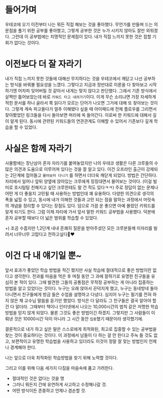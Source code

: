 # 들어가며

우테코에 오기 이전부터 나는 뭐든 직접 해보는 것을 좋아했다. 무언가를 만들며 드는 의문점을 풀기 위한 공부를 좋아했고, 그렇게 공부한 것은 누가 시키지 않아도 잘만 외워졌다. 그런데 이 공부법에는 치명적인 문제점이 있다. 내가 직접 느끼지 못한 것은 접할 기회가 없다는 것이다.

# 이전보다 더 잘 자라기

내가 직접 느끼지 못한 것들에 대해선 무지하다는 것을 우테코에서 깨닫고 나선 공부하는 방식을 바꿔볼 필요성을 느꼈다. 그렇다고 지금과 정반대로 이론을 다 찾아보고 시작하기엔 어차피 잊어버릴 것 같아서 내게는 맞지 않다고 판단했다. 그래서 기존 방식에서 살짝만 틀어보았는데 바로 `키워드 타고 내려가기`이다. 이게 무슨 소리냐면 가장 자세하게 적힌 문서를 하나 골라서 쭉 읽다가 모르는 단어가 나오면 그거에 대해 또 찾아보는 것이다. 그렇게 계속 파고들다가 얼추 이해됐다 싶을 때 아이패드에 전체 플로우를 그리면서 찾아봤었던 링크들을 다시 돌아보면 머리에 쏙 들어간다. 이로써 한 키워드에 대해서 깊이 알게 된다. 동시에 관련된 키워드들의 연관관계도 이해할 수 있어서 기존보다 깊게 학습을 할 수 있었다.

# 사실은 함께 자라기

사물함에는 장난삼아 혼자 자라기를 붙여놓았지만 나의 우테코 생활은 다른 크루들의 수많은 의견과 도움으로 이루어져 있다는 것을 잘 알고 있다. 이건 오프라인 출근이 강제되는 2단계에 접어들고 `물어보러 다니기` 를 하면서 더더욱 깨닫게 되었다. 방법은 간단하다. 자리에서 일어나 앞뒤 양옆에 앉아있는 크루에게 징징대면서 물어보는 것이다. (이걸 빌미로 호시탐탐 친해지고 싶던 크루한테도 말 건 적도 있다ㅋㅋ) 주로 정답이 없는 문제나 어떤 게 더 좋을지 고민될 때 사용하는 방법인데 꽤 유용하다. 다양한 의견으로 생각의 폭을 넓힐 수 있고, 동시에 내가 이해한 것들과 고민 되는 점을 말하는 과정에서 머릿속의 개념을 정리할 수 있다는 장점도 있다. 덤으로 가끔 운 좋으면 아예 몰랐던 키워드를 알게 되기도 한다. 그럼 이제 자리에 가서 앞서 말한 키워드 공부법을 사용했다. 덕분에 혼자 공부할 때보다 더 넓은 범위를 학습할 수 있었다.

+) 조곰 수줍지만 1,2단계 내내 흔쾌히 질문을 받아주셨던 모든 크루분들께 이자리를 빌려서 너무너무 고맙다고 전하고싶다👀❤️

# 이건 다 내 얘기일 뿐~

앞서 효과가 좋았던 학습 방법을 적긴 했지만 사실 학습에 절대적으로 좋은 방법이란 없다고 생각한다. 전과를 마음을 먹은 후 며칠 동안 그 과에 잘하기로 유명한 친구들을 유심히 본 적이 있다. 그때 발견한 그들의 공통점은 무작정 공부하는 게 아니라 집중하는 방법을 알고 있었다는 것이다. 누구는 오래 앉아서 끈덕지게 했고, 누구는 동네방네 돌아다니면서 친구들에게 방금 들은 수업을 설명하고 다녔다. 심지어 누구는 필기를 전혀 하지 않은 채 교수님 말씀을 듣기만 했었다. 방식은 다 달라도 그 친구들은 결국 알아야 할 건 다 알더라. 그때부터 책이나 인터넷에서 나오는 10,000시간의 법칙 같은 저명한 학습 방법을 믿지 않게 되었다. 물론 그것도 좋은 방법이긴 하겠지. 그렇지만 그 사람들이 이뤄낸 것은 10000시간 덕이 아니라 그 시간 동안 `집중`했기 때문이라 생각했기에.

결론적으로 내가 하고 싶은 말은 스스로에게 최적화된,  최고로 집중할 수 있는 공부법을 찾는 것이 중요하다는 것이다. 이 과정에서 남들이 다 하는 걸 안 한다고 주눅 들 것도 없고,  보편적이고 유명한 학습법을 사용하고 있더라도 이것이 정말 잘 맞는 방법인지 언제나 경계해야 한다.

나는 앞으로 더욱 최적화된 학습방법을 찾기 위해 노력할 것이다. 

그리고 이를 위해 다음 세가지 다짐을 마음속에 품고 가려한다.

- 절대적인 것은 없다는 것을 명
- 그러니 뭐든지 간에 유연하게 사고하고 수정해나갈 것.
- 어떤 방식이든 존중하고 언제나 겸손할 것.